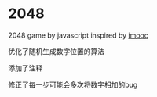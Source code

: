 # 2048
2048 game by javascript inspired by [imooc](http://www.imooc.com/learn/76)

优化了随机生成数字位置的算法

添加了注释

修正了每一步可能会多次将数字相加的bug
